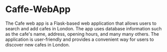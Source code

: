 # Caffe-WebApp
The Cafe web app is a Flask-based web application that allows users to search and add cafes in London.
The app uses database information such as the cafe's name, address, opening hours, and many many others.
The application is user-friendly and provides a convenient way for users to discover new cafes in London.

